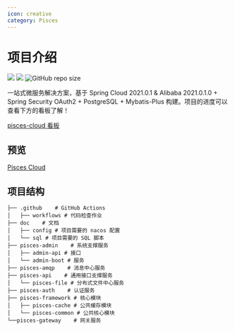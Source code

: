 ```yaml
---
icon: creative
category: Pisces
---
```


# 项目介绍

[![](https://img.shields.io/badge/%E5%BC%80%E5%8F%91%E8%BF%9B%E5%BA%A6-%E5%BC%80%E5%8F%91%E4%B8%AD-brightgreen?style=flat-square)]() [![](https://img.shields.io/github/license/besscroft/pisces-cloud?style=flat-square)](https://github.com/besscroft/pisces-cloud/blob/master/LICENSE) ![GitHub repo size](https://img.shields.io/github/repo-size/besscroft/pisces-cloud?style=flat-square&color=328657)

一站式微服务解决方案，基于 Spring Cloud 2021.0.1 & Alibaba 2021.0.1.0 + Spring Security OAuth2 + PostgreSQL + Mybatis-Plus 构建。项目的进度可以查看下方的看板了解！

[pisces-cloud 看板](https://github.com/users/besscroft/projects/1)

## 预览

[Pisces Cloud](https://pisces.besscroft.com/)

## 项目结构

```
├── .github    # GitHub Actions
│   ├── workflows # 代码检查作业
├── doc    # 文档
│   ├── config # 项目需要的 nacos 配置
│   └── sql # 项目需要的 SQL 脚本
├── pisces-admin    # 系统支撑服务
│   ├── admin-api # 接口
│   └── admin-boot # 服务
├── pisces-amqp    # 消息中心服务
├── pisces-api    # 通用接口支撑服务
│   └── pisces-file # 分布式文件中心服务
├── pisces-auth    # 认证服务
├── pisces-framework # 核心模块
│   ├── pisces-cache # 公共缓存模块
│   └── pisces-common # 公共核心模块
└──pisces-gateway    # 网关服务
```



